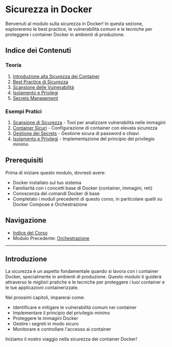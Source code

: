 # Sicurezza in Docker

Benvenuti al modulo sulla sicurezza in Docker! In questa sezione, esploreremo le best practice, le vulnerabilità comuni e le tecniche per proteggere i container Docker in ambienti di produzione.

## Indice dei Contenuti

### Teoria

1. [Introduzione alla Sicurezza dei Container](./01-IntroduzioneSicurezza.md)
2. [Best Practice di Sicurezza](./02-BestPractice.md)
3. [Scansione delle Vulnerabilità](./03-ScansioneVulnerabilita.md)
4. [Isolamento e Privilegi](./04-IsolamentoPrivilegi.md)
5. [Secrets Management](./05-SecretsManagement.md)

### Esempi Pratici

1. [Scansione di Sicurezza](./esempi/01-ScansioneSicurezza/README.md) - Tool per analizzare vulnerabilità nelle immagini
2. [Container Sicuri](./esempi/02-ContainerSecure/README.md) - Configurazione di container con elevata sicurezza
3. [Gestione dei Secrets](./esempi/03-SecretsManagement/README.md) - Gestione sicura di password e chiavi
4. [Isolamento e Privilegi](./esempi/04-IsolamentoPrivilegi/README.md) - Implementazione del principio del privilegio minimo

## Prerequisiti

Prima di iniziare questo modulo, dovresti avere:

- Docker installato sul tuo sistema
- Familiarità con i concetti base di Docker (container, immagini, reti)
- Conoscenza dei comandi Docker di base
- Completato i moduli precedenti di questo corso, in particolare quelli su Docker Compose e Orchestrazione

## Navigazione

- [Indice del Corso](../README.md)
- Modulo Precedente: [Orchestrazione](../07-Orchestrazione/README.md)

---

## Introduzione

La sicurezza è un aspetto fondamentale quando si lavora con i container Docker, specialmente in ambienti di produzione. Questo modulo ti guiderà attraverso le migliori pratiche e le tecniche per proteggere i tuoi container e le tue applicazioni containerizzate.

Nei prossimi capitoli, imparerai come:

- Identificare e mitigare le vulnerabilità comuni nei container
- Implementare il principio del privilegio minimo
- Proteggere le immagini Docker
- Gestire i segreti in modo sicuro
- Monitorare e controllare l'accesso ai container

Iniziamo il nostro viaggio nella sicurezza dei container Docker!